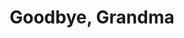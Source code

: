 ---
layout:       post
title:        "Goodbye, Grandma"
url:          "/posts/grandma.html"
canonical_url: "/posts/grandma.html"
redirect_to: /posts/grandma.html
---